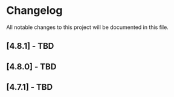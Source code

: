 # Changelog

All notable changes to this project will be documented in this file.

## [4.8.1] - TBD

## [4.8.0] - TBD

## [4.7.1] - TBD

